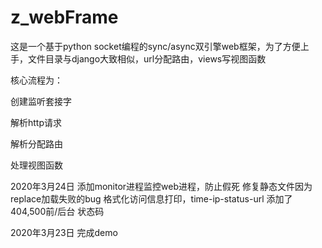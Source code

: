 # z_webFrame

这是一个基于python socket编程的sync/async双引擎web框架，为了方便上手，文件目录与django大致相似，url分配路由，views写视图函数


核心流程为：


创建监听套接字

解析http请求

解析分配路由

处理视图函数



2020年3月24日
添加monitor进程监控web进程，防止假死
修复静态文件因为replace加载失败的bug
格式化访问信息打印，time-ip-status-url
添加了404,500前/后台 状态码

2020年3月23日
完成demo
